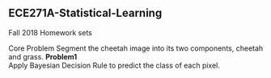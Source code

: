 ## ECE271A-Statistical-Learning  
Fall 2018
Homework sets  

Core Problem Segment the cheetah image into its two components, cheetah and grass.
**Problem1**  
Apply Bayesian Decision Rule to predict the class of each pixel.


